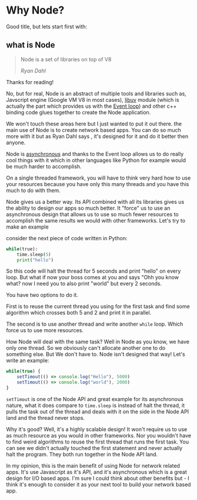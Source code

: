 # Why Node?
Good title, but lets start first with:

## what is Node
> Node is a set of libraries on top of V8 
> 
> *Ryan Dahl*

Thanks for reading! 

No, but for real, Node is an abstract of multiple tools and libraries such as, Javscript engine (Google VM V8 in most cases), [libuv](https://github.com/libuv/libuv) module (which is actually the part which provides us with the [Event loop](./event_loop)) and other c++ binding code glues together to create the Node application. 

We won't touch these areas here but I just wanted to put it out there. the main use of Node is to create network based apps. You can do so much more with it but as Ryan Dahl says , it's designed for it and do it better then anyone. 

Node is [asynchronous](lib/asyncByDesign) and thanks to the Event loop allows us to do really cool things with it which in other languages like Python for example would be much harder to accomplish.

On a single threaded framework, you will have to think very hard how to use your resources because you have only this many threads and you have this much to do with them. 

Node gives us a better way. Its API combined with all its libraries gives us the ability to design our apps so much better. It "force" us to use an asynchronous design that allows us to use so much fewer resources to accomplish the same results we would with other frameworks. Let's try to make an example

consider the next piece of code written in Python:

```py
while(true):
    time.sleep(5)
    print("hello")
```

So this code will halt the thread for 5 seconds and print "hello" on every loop.
But what if now your boss comes at you and says "Ohh you know what? now I need you to also print "world" but every 2 seconds.

You have two options to do it.

First is to reuse the current thread you using for the first task and find some algorithm which crosses both 5 and 2 and print it in parallel.  

The second is to use another thread and write another `while` loop. Which force us to use more resources. 

How Node will deal with the same task? 
Well in Node as you know, we have only one thread. So we obviously can't allocate another one to do something else. But We don't have to. Node isn't designed that way! Let's write an example:

```js
while(true) {
    setTimout(() => console.log("Hello"), 5000)
    setTimout(() => console.log("world"), 2000)
}
```

`setTimout` is one of the Node API and great example for its asynchronous nature, what it does compare to `time.sleep` is instead of halt the thread, it pulls the task out of the thread and deals with it on the side in the Node API land and the thread never stops.

Why it's good? Well, it's a highly scalable design! It won't require us to use as much resource as you would in other frameworks. Nor you wouldn't have to find weird algorithms to reuse the first thread that runs the first task. You can see we didn't actually touched the first statement and never actually halt the program. They both run together in the Node API land.

In my opinion, this is the main benefit of using Node for network related apps. It's use Javascript as it's API, and it's asynchronous which is a great design for I/O based apps. I'm sure I could think about other benefits but - I think it's enough to consider it as your next tool to build your network based app.